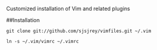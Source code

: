 Customized installation of Vim and related plugins


##Installation

	git clone git://github.com/sjsjrey/vimfiles.git ~/.vim

	ln -s ~/.vim/vimrc ~/.vimrc

